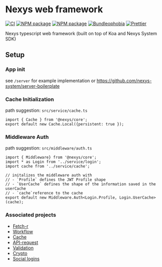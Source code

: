 # Nexys web framework

[![CI](https://github.com/nexys-system/core/workflows/CI/badge.svg)](https://github.com/nexys-system/core/actions)
[![NPM package](https://badge.fury.io/js/%40nexys%2Fcore.svg)](https://www.npmjs.com/package/@nexys/core)
[![NPM package](https://img.shields.io/npm/v/@nexys/core.svg)](https://www.npmjs.com/package/@nexys/core)
[![Bundleophobia](https://badgen.net/bundlephobia/min/@nexys/core)](https://bundlephobia.com/result?p=@nexys/core)
[![Prettier](https://img.shields.io/badge/code_style-prettier-ff69b4.svg)](https://prettier.io/)

Nexys typescript web framework (built on top of Koa and Nexys System SDK)


## Setup

### App init

see `/server` for example implementation or https://github.com/nexys-system/server-boilerplate

### Cache Initialization

path suggestion: `src/service/cache.ts`

```
import { Cache } from '@nexys/core';
export default new Cache.Local({persistent: true });
```

### Middleware Auth

path suggestion: `src/middleware/auth.ts`

```
import { Middleware} from '@nexys/core';
import * as Login from '../service/login';
import cache from '../service/cache';

// initalizes the middleware auth with
// - `Profile` defines the JWT Profile shape
// - `UserCache` defines the shape of the information saved in the userCache
// - `cache`reference to the cache
export default new Middleware.Auth<Login.Profile, Login.UserCache>(cache);
```

### Associated projects

- [Fetch-r](https://github.com/nexys-system/fetch-r)
- [Workflow](https://github.com/nexys-system/workflow)
- [Cache](https://github.com/nexys-system/node-cache-persistent)
- [API-request](https://github.com/nexys-system/api-request)
- [Validation](https://github.com/nexys-system/validation)
- [Crypto](https://github.com/nexys-system/crypto)
- [Social logins](https://github.com/nexys-system/oauth)
